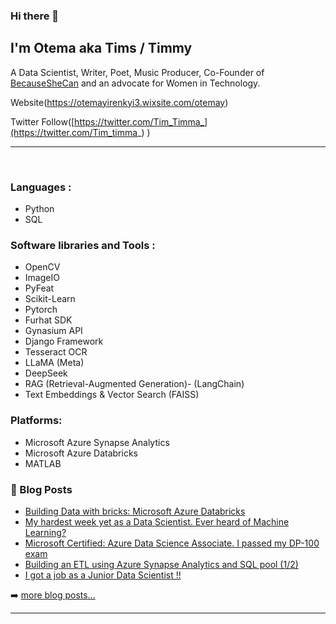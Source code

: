 ### Hi there 👋

<!--
**OtemaY/OtemaY** is a ✨ _special_ ✨ repository because its `README.md` (this file) appears on your GitHub profile.
- 🔭 I’m currently working on ...

- 👯 I’m looking to collaborate on ...
- 🤔 I’m looking for help with ...
- 💬 Ask me about ...
- 📫 How to reach me: ...
- 😄 Pronouns: ...
- ⚡ Fun fact: ...

-->

## I'm Otema aka Tims / Timmy

A Data Scientist, Writer, Poet, Music Producer, Co-Founder of [BecauseSheCan](https://becauseshecan.tech) and an advocate for Women in Technology. 

Website(https://otemayirenkyi3.wixsite.com/otemay)

Twitter Follow([https://twitter.com/Tim_Timma_](https://twitter.com/Tim_timma_) )


---


<br />

### Languages :

- Python
- SQL

### Software libraries and Tools :
- OpenCV
- ImageIO
- PyFeat
- Scikit-Learn
- Pytorch
- Furhat SDK
- Gynasium API
- Django Framework
- Tesseract OCR
- LLaMA (Meta)
- DeepSeek
- RAG (Retrieval-Augmented Generation)- (LangChain)
- Text Embeddings & Vector Search (FAISS)
  

### Platforms: 
- Microsoft Azure Synapse Analytics
- Microsoft Azure Databricks
- MATLAB

### 📕 Blog Posts

<!-- BLOG-POST-LIST:START -->
- [Building Data with bricks: Microsoft Azure Databricks](https://asantechild.medium.com/building-data-with-bricks-microsoft-azure-databricks-e4ed685b63c8)
- [My hardest week yet as a Data Scientist. Ever heard of Machine Learning?](https://asantechild.medium.com/my-hardest-week-yet-as-a-data-scientist-ever-heard-of-machine-learning-b55b473bd18d)
- [Microsoft Certified: Azure Data Science Associate. I passed my DP-100 exam](https://asantechild.medium.com/microsoft-certified-azure-data-science-associate-i-passed-my-dp-100-exam-f53fe289a348)
- [Building an ETL using Azure Synapse Analytics and SQL pool (1/2)](https://asantechild.medium.com/building-an-etl-using-azure-synapse-analytics-and-sql-pool-1-2-63da6fcf07d4)
- [I got a job as a Junior Data Scientist !!](https://asantechild.medium.com/i-got-a-job-as-a-junior-data-scientist-111a1ece5dbf)
<!-- BLOG-POST-LIST:END -->

➡️ [more blog posts...](https://asantechild.medium.com)

---
